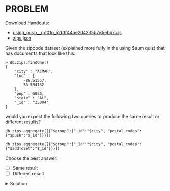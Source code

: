 # PROBLEM

Download Handouts:

- [using_push__m101p_52b1f44ae2d4235b7e5ebb7c.js](https://university.mongodb.com/static/MongoDB_2018_M101J_August/handouts/using_push__m101p_52b1f44ae2d4235b7e5ebb7c.js)
- [zips.json](https://university.mongodb.com/static/MongoDB_2018_M101J_August/handouts/zips.json)

Given the zipcode dataset (explained more fully in the using $sum quiz) that has documents that look like this:

```
> db.zips.findOne()
{
    "city" : "ACMAR",
    "loc" : [
        -86.51557,
        33.584132
    ],
    "pop" : 6055,
    "state" : "AL",
    "_id" : "35004"
}
```

would you expect the following two queries to produce the same result or different results?

```
db.zips.aggregate([{"$group":{"_id":"$city", "postal_codes":{"$push":"$_id"}}}])
```
```
db.zips.aggregate([{"$group":{"_id":"$city", "postal_codes":{"$addToSet":"$_id"}}}])
```

Choose the best answer:

- [ ] Same result
- [ ] Different result

<details>
	<summary>Solution</summary>
	<br>Same result
</details>
